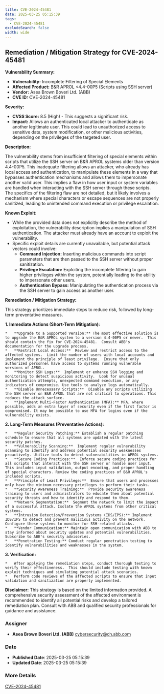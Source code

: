 ```yaml
---
title: CVE-2024-45481
date: 2025-03-25 05:15:39
tags:
  - CVE-2024-45481
excludeSearch: false
width: wide
---
```


## Remediation / Mitigation Strategy for CVE-2024-45481

**Vulnerability Summary:**

*   **Vulnerability:** Incomplete Filtering of Special Elements
*   **Affected Product:** B&R APROL <4.4-00P5 (Scripts using SSH server)
*   **Vendor:** Asea Brown Boveri Ltd. (ABB)
*   **CVE ID:** CVE-2024-45481

**Severity:**

*   **CVSS Score:** 8.5 (High) - This suggests a significant risk.
*   **Impact:**  Allows an authenticated local attacker to authenticate as another legitimate user. This could lead to unauthorized access to sensitive data, system modification, or other malicious activities, depending on the privileges of the targeted user.

**Description:**

The vulnerability stems from insufficient filtering of special elements within scripts that utilize the SSH server on B&R APROL systems older than version 4.4-00P5.  This inadequate filtering allows an attacker, who already has local access and authentication, to manipulate these elements in a way that bypasses authentication mechanisms and allows them to impersonate another valid user. This implies a flaw in how user input or system variables are handled when interacting with the SSH server through these scripts. The specifics of the filtering flaw are not detailed, but it likely involves a mechanism where special characters or escape sequences are not properly sanitized, leading to unintended command execution or privilege escalation.

**Known Exploit:**

*   While the provided data does not explicitly describe the method of exploitation, the vulnerability description implies a manipulation of SSH authentication. The attacker must already have an account to exploit the vulnerability.
*   Specific exploit details are currently unavailable, but potential attack vectors could involve:
    *   **Command Injection:** Inserting malicious commands into script parameters that are then passed to the SSH server without proper sanitization.
    *   **Privilege Escalation:** Exploiting the incomplete filtering to gain higher privileges within the system, potentially leading to the ability to impersonate other users.
    *   **Authentication Bypass:** Manipulating the authentication process via the SSH server to gain access as another user.

**Remediation / Mitigation Strategy:**

This strategy prioritizes immediate steps to reduce risk, followed by long-term preventative measures.

**1.  Immediate Actions (Short-Term Mitigation):**

    *   **Upgrade to a Supported Version:** The most effective solution is to upgrade the B&R APROL system to a version 4.4-00P5 or newer.  This should contain the fix for CVE-2024-45481.  Consult ABB's documentation for the upgrade process.
    *   **Restrict Local Access:**  Review and restrict access to the affected systems.  Limit the number of users with local accounts and implement the principle of least privilege.  Ensure that only authorized personnel have access to systems running vulnerable versions of APROL.
    *   **Monitor SSH Logs:**  Implement or enhance SSH logging and monitoring to detect suspicious activity.  Look for unusual authentication attempts, unexpected command execution, or any indicators of compromise. Use tools to analyze logs automatically.
    *   **Disable Unnecessary Scripts:**  Disable any scripts utilizing the SSH server on B&R APROL that are not critical to operations. This reduces the attack surface.
    *   **Implement Multi-Factor Authentication (MFA):** MFA, where possible, adds an extra layer of security even if the first factor is compromised. It may be possible to use MFA for logins even if the vulnerability exists.

**2.  Long-Term Measures (Preventative Actions):**

    *   **Regular Security Patching:** Establish a regular patching schedule to ensure that all systems are updated with the latest security patches.
    *   **Vulnerability Scanning:**  Implement regular vulnerability scanning to identify and address potential security weaknesses proactively. Utilize tools to detect vulnerabilities in APROL systems.
    *   **Secure Coding Practices:**  Enforce secure coding practices for all scripts that interact with the SSH server or handle user input. This includes input validation, output encoding, and proper handling of special characters. Review the coding practices of B&R APROL's included scripts.
    *   **Principle of Least Privilege:**  Ensure that users and processes only have the minimum necessary privileges to perform their tasks.
    *   **Security Awareness Training:**  Provide security awareness training to users and administrators to educate them about potential security threats and how to identify and respond to them.
    *   **Network Segmentation:**  Segment the network to limit the impact of a successful attack. Isolate the APROL systems from other critical systems.
    *   **Intrusion Detection/Prevention Systems (IDS/IPS):** Implement IDS/IPS to detect and prevent malicious activity on the network. Configure these systems to monitor for SSH-related attacks.
    *   **Vendor Communication:** Maintain open communication with ABB to stay informed about security updates and potential vulnerabilities. Subscribe to ABB's security advisories.
    *   **Penetration Testing:** Conduct regular penetration testing to identify vulnerabilities and weaknesses in the system.

**3.  Verification:**

    *   After applying the remediation steps, conduct thorough testing to verify their effectiveness.  This should include testing with known exploit techniques and simulating potential attack scenarios.
    *   Perform code reviews of the affected scripts to ensure that input validation and sanitization are properly implemented.

**Disclaimer:** This strategy is based on the limited information provided. A comprehensive security assessment of the affected environment is recommended to identify all potential risks and develop a tailored remediation plan. Consult with ABB and qualified security professionals for guidance and assistance.

### Assigner
- **Asea Brown Boveri Ltd. (ABB)** <cybersecurity@ch.abb.com>

### Date
- **Published Date**: 2025-03-25 05:15:39
- **Updated Date**: 2025-03-25 05:15:39

### More Details
[CVE-2024-45481](https://www.cvedetails.com/cve/CVE-2024-45481)